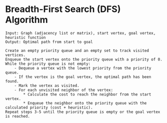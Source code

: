 # **Breadth-First Search (DFS) Algorithm**

    Input: Graph (adjacency list or matrix), start vertex, goal vertex, heuristic function
    Output: Optimal path from start to goal

    Create an empty priority queue and an empty set to track visited vertices.
    Enqueue the start vertex onto the priority queue with a priority of 0.
    While the priority queue is not empty:
        - Dequeue a vertex with the lowest priority from the priority queue.
        - If the vertex is the goal vertex, the optimal path has been found.
        - Mark the vertex as visited.
        - For each unvisited neighbor of the vertex:
            * Calculate the cost to reach the neighbor from the start vertex.
            * Enqueue the neighbor onto the priority queue with the calculated priority (cost + heuristic).
    Repeat steps 3-5 until the priority queue is empty or the goal vertex is reached.